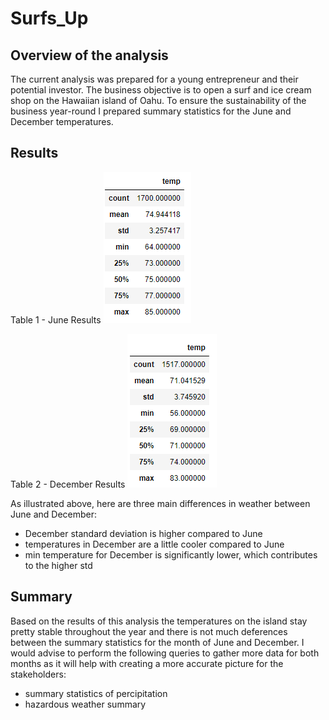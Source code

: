 # Surfs_Up

## Overview of the analysis
  The current analysis was prepared for a young entrepreneur and their potential investor. The business objective is to open a surf and ice cream shop on the Hawaiian island of Oahu. To ensure the sustainability of the business year-round I prepared summary statistics for the June and December temperatures. 
  
## Results
  Table 1 - June Results ![This is an image](https://github.com/OlgaOMir/surfs_up/blob/main/June_Summay.png)
  
  Table 2 - December Results ![This is an image](https://github.com/OlgaOMir/surfs_up/blob/main/Dec_Summary.png)
  
  As illustrated above, here are three main differences in weather between June and December: 
  
  - December standard deviation is higher compared to June
  - temperatures in December are a little cooler compared to June
  - min temperature for December is significantly lower, which contributes to the higher std
  
## Summary

Based on the results of this analysis the temperatures on the island stay pretty stable throughout the year and there is not much deferences between the summary statistics for the month of June and December. I would advise to perform the following queries to gather more data for both months as it will help with creating a more accurate picture for the stakeholders: 

  - summary statistics of percipitation
  - hazardous weather summary
